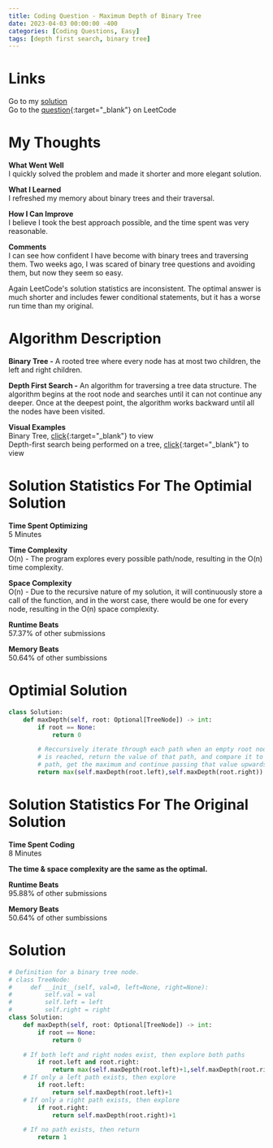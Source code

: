```yaml
---
title: Coding Question - Maximum Depth of Binary Tree
date: 2023-04-03 00:00:00 -400
categories: [Coding Questions, Easy]
tags: [depth first search, binary tree]
---
```


# Links  

Go to my [solution](#optimal-solution)  
Go to the [question](https://leetcode.com/problems/maximum-depth-of-binary-tree/){:target="_blank"} on LeetCode  

# My Thoughts  

**What Went Well**  
I quickly solved the problem and made it shorter and more elegant solution.

**What I Learned**  
I refreshed my memory about binary trees and their traversal.

**How I Can Improve**  
I believe I took the best approach possible, and the time spent was very reasonable.

**Comments**  
I can see how confident I have become with binary trees and traversing them. 
Two weeks ago, I was scared of binary tree questions and avoiding them, but now they seem so easy.  

Again LeetCode's solution statistics are inconsistent. 
The optimal answer is much shorter and includes fewer conditional statements, but it has a worse run time than my original. 

# Algorithm Description

**Binary Tree -** A rooted tree where every node has at most two children, the left and right children.

**Depth First Search -** An algorithm for traversing a tree data structure. 
The algorithm begins at the root node and searches until it can not continue any deeper. 
Once at the deepest point, the algorithm works backward until all the nodes have been visited. 

**Visual Examples**  
Binary Tree, [click](https://cdn.programiz.com/sites/tutorial2program/files/perfect-binary-tree_0.png){:target="_blank"} to view  
Depth-first search being performed on a tree, [click](https://he-s3.s3.amazonaws.com/media/uploads/9fa1119.jpg){:target="_blank"} to view  

# Solution Statistics For The Optimial Solution

**Time Spent Optimizing**  
5 Minutes

**Time Complexity**  
O(n) - The program explores every possible path/node, resulting in the O(n) time complexity.

**Space Complexity**  
O(n) - Due to the recursive nature of my solution, it will continuously store a call of the function, and in the worst case, there would be one for every node, resulting in the O(n) space complexity.

**Runtime Beats**  
57.37% of other submissions  

**Memory Beats**  
50.64% of other sumbissions  

# Optimial Solution  

```python
class Solution:
    def maxDepth(self, root: Optional[TreeNode]) -> int:
        if root == None:
            return 0

        # Reccursively iterate through each path when an empty root node  
        # is reached, return the value of that path, and compare it to the other  
        # path, get the maximum and continue passing that value upwards
        return max(self.maxDepth(root.left),self.maxDepth(root.right)) + 1
```

# Solution Statistics For The Original Solution

**Time Spent Coding**  
8 Minutes

**The time & space complexity are the same as the optimal.**

**Runtime Beats**  
95.88% of other submissions  

**Memory Beats**  
50.64% of other sumbissions  

# Solution  

```python
# Definition for a binary tree node.
# class TreeNode:
#     def __init__(self, val=0, left=None, right=None):
#         self.val = val
#         self.left = left
#         self.right = right
class Solution:
    def maxDepth(self, root: Optional[TreeNode]) -> int:
        if root == None:
            return 0

	# If both left and right nodes exist, then explore both paths
        if root.left and root.right:
            return max(self.maxDepth(root.left)+1,self.maxDepth(root.right)+1)
	# If only a left path exists, then explore
        if root.left:
            return self.maxDepth(root.left)+1
	# If only a right path exists, then explore
        if root.right:
            return self.maxDepth(root.right)+1

	# If no path exists, then return
        return 1
```
